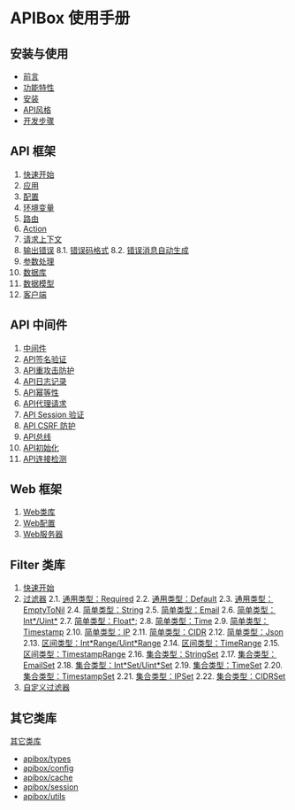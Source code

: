 APIBox 使用手册
===============


安装与使用
-----------------------

 * [前言](preface.md)
 * [功能特性](feature.md)
 * [安装](install.md)
 * [API风格](style.md)
 * [开发步骤](devflow.md)


API 框架
------------------------

 1. [快速开始](api/quickstart.md)
 2. [应用](api/app.md)
 3. [配置](api/config.md)
 4. [环境变量](api/envvar.md)
 5. [路由](api/router.md)
 6. [Action](api/action.md)
 7. [请求上下文](api/context.md)
 8. [输出错误](api/error.md)
	8.1. [错误码格式](api/errorcode.md)
	8.2. [错误消息自动生成](api/errormsg.md)
 9. [参数处理](api/params.md)
 10. [数据库](api/database.md)
 11. [数据模型](api/model.md)
 12. [客户端](api/client.md)
 
 
API 中间件
------------------------

 1. [中间件](middlewares/middleware.md)
 2. [API签名验证](middlewares/apisign.md)
 3. [API重攻击防护](middlewares/apinonce.md)
 4. [API日志记录](middlewares/apilog.md)
 5. [API幂等性](middlewares/apitoken.md)
 6. [API代理请求](middlewares/apiproxy.md)
 7. [API Session 验证](middlewares/apisession.md)
 8. [API CSRF 防护](middlewares/apicsrf.md)
 9. [API总线](middlewares/apibus.md)
 10. [API初始化](middlewares/apiinit.md)
 11. [API连接检测](middlewares/apiping.md)


Web 框架
--------------------------

 1. [Web类库](web/web.md)
 2. [Web配置](web/config.md)
 3. [Web服务器](web/webserver.md)

Filter 类库
--------------------------

1. [快速开始](filter/quickstart.md)
2. [过滤器](filter/filter.md)
   2.1. [通用类型：Required](filter/required.md)
   2.2. [通用类型：Default](filter/default.md)
   2.3. [通用类型：EmptyToNil](filter/empty2nil.md)
   2.4. [简单类型：String](filter/string.md)
   2.5. [简单类型：Email](filter/email.md)
   2.6. [简单类型：Int&#42;/Uint&#42;](filter/integer.md)
   2.7. [简单类型：Float*;](filter/float.md)
   2.8. [简单类型：Time](filter/time.md)
   2.9. [简单类型：Timestamp](filter/timestamp.md)
   2.10. [简单类型：IP](filter/ip.md)
   2.11. [简单类型：CIDR](filter/cidr.md)
   2.12. [简单类型：Json](filter/json.md)
   2.13. [区间类型：Int&#42;Range/Uint&#42;Range](filter/range_integer.md)
   2.14. [区间类型：TimeRange](filter/range_time.md)
   2.15. [区间类型：TimestampRange](filter/range_timestamp.md)
   2.16. [集合类型：StringSet](filter/set_string.md)
   2.17. [集合类型：EmailSet](filter/set_email.md)
   2.18. [集合类型：Int&#42;Set/Uint&#42;Set](filter/set_integer.md)
   2.19. [集合类型：TimeSet](filter/set_time.md)
   2.20. [集合类型：TimestampSet](filter/set_timestamp.md)
   2.21. [集合类型：IPSet](filter/set_ip.md)
   2.22. [集合类型：CIDRSet](filter/set_cidr.md)
3. [自定义过滤器](filter/custom.md)


其它类库
--------------------------


[其它类库]()

* [apibox/types](other/types.md)
* [apibox/config](other/config.md)
* [apibox/cache](other/cache.md)
* [apibox/session](other/session.md)
* [apibox/utils](other/utils.md)